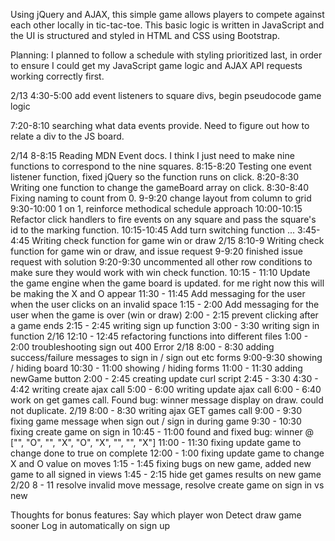 Using jQuery and AJAX, this simple game allows players to compete against each other locally in tic-tac-toe.
This basic logic is written in JavaScript and the UI is structured and styled in HTML and CSS using Bootstrap.

Planning:
I planned to follow a schedule with styling prioritized last, in order to ensure I could get my JavaScript game logic and AJAX API requests working correctly first.

2/13 4:30-5:00 add event listeners to square divs, begin pseudocode game logic

7:20-8:10 searching what data events provide. Need to figure out how to relate a
  div to the JS board.

2/14 8-8:15 Reading MDN Event docs. I think I just need to make nine functions to
  correspond to the nine squares.
8:15-8:20  Testing one event listener function, fixed jQuery so the function runs
  on click.
8:20-8:30 Writing one function to change the gameBoard array on click.
8:30-8:40 Fixing naming to count from 0.
9-9:20 change layout from column to grid
9:30-10:00 1 on 1, reinforce methodical schedule approach
10:00-10:15 Refactor click handlers to fire events on any square and pass the
  square's id to the marking function.
10:15-10:45 Add turn switching function
...
3:45-4:45 Writing check function for game win or draw
2/15 8:10-9 Writing check function for game win or draw, and issue request
9-9:20 finished issue request with solution
9:20-9:30 uncommented all other row conditions to make sure they would work with win check function.
10:15 - 11:10 Update the game engine when the game board is updated. for me right now this will be making the X and O appear
11:30 - 11:45 Add messaging for the user when the user clicks on an invalid space
1:15 - 2:00 Add messaging for the user when the game is over (win or draw)
2:00 - 2:15 prevent clicking after a game ends
2:15 - 2:45 writing sign up function
3:00 - 3:30 writing sign in function
2/16 12:10 - 12:45 refactoring functions into different files
1:00 - 2:00 troubleshooting sign out 400 Error
2/18 8:00 - 8:30 adding success/failure messages to sign in / sign out etc forms
9:00-9:30 showing / hiding board
10:30 - 11:00 showing / hiding forms
11:00 - 11:30 adding newGame button
2:00 - 2:45 creating update curl script
2:45 - 3:30
4:30 - 4:42 writing create ajax call
5:00 - 6:00 writing update ajax call
6:00 - 6:40 work on get games call. Found bug: winner message display on draw.
could not duplicate.
2/19 8:00 - 8:30 writing ajax GET games call
9:00 - 9:30 fixing game message when sign out / sign in during game
9:30 - 10:30 fixing create game on sign in
10:45 - 11:00 found and fixed bug: winner @ ["", "O", "", "X", "O", "X", "", "", "X"]
11:00 - 11:30 fixing update game to change done to true on complete
12:00 - 1:00 fixing update game to change X and O value on moves
1:15 - 1:45 fixing bugs on new game, added new game to all signed in views
1:45 - 2:15 hide get games results on new game
2/20 8 - 11 resolve invalid move message, resolve create game on sign in vs new

Thoughts for bonus features:
Say which player won
Detect draw game sooner
Log in automatically on sign up
